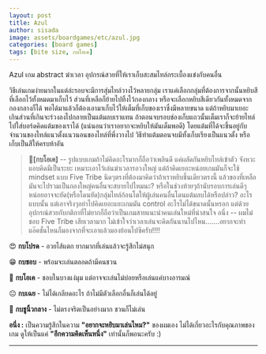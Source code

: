 ```yaml
---
layout: post
title: Azul
author: sisada
image: assets/boardgames/etc/azul.jpg
categories: [board games]
tags: [bite size, กบโอเค]
---
```

Azul เกม abstract ฆ่าเวลา อุปกรณ์สวยที่ให้เราเก็บสะสมไทล์กระเบื้องแข่งกับคนอื่น

วิธีเล่นเกมง่ายมากในแต่ล่ะรอบจะมีการสุ่มไทล์วางไว้หลายกลุ่ม เราแค่เลือกกลุ่มที่ต้องการจากนั้นหยิบสีที่เลือกไว้ทั้งหมดมาเก็บไว้ ส่วนที่เหลือก็ย้ายไปทิ้งไว้กองกลาง หรือจะเลือกหยิบสีเดียวกันทั้งหมดจากกองกลางก็ได้ พอได้มาแล้วก็ต้องเอามาเก็บไว้ให้เต็มที่เก็บของเราซึ่งมีหลายขนาด แต่ถ้าหยิบมาเยอะเกินส่วนที่เกินจะร่วงลงไปกลายเป็นแต้มลบเราแทน ถ้าตอนจบรอบช่องเก็บแถวนั้นเต็มเราก็จะย้ายไทล์ไปใส่บอร์ดคิดแต้มของเราได้ (แน่นอนว่าเราอยากจะหยิบให้มันเต็มพอดี) โดยแต้มที่ได้จะขึ้นอยู่กับจำนวนของไทล์แนวตั้งแนวนอนของไทล์ที่พึ่งวางไป วิธีทำแต้มตอนจบมีทั้งเก็บเรียงเป็นแนวตั้ง หรือเก็บเป็นสีให้ครบห้าอัน

> 🐸**[กบโอเค]** -- รูปแบบเกมถ้าไม่คิดอะไรมากก็ถือว่าเพลินดี แค่ผลัดกันหยิบไทล์เข้าตัว จังหวะแอบคิดมีเป็นระยะ เหมาะเอาไว้เล่นฆ่าเวลารอวงใหญ่ แต่ถ้าคิดเยอะหน่อยเกมมันก็จะใช้ mindset แบบ Five Tribe นิดๆตรงที่ต้องมาคิดว่าถ้าเราหยิบชิ้นเดียวตรงนี้ แล้วของที่เหลือมันจะไปรวมเป็นกองใหญ่คนอื่นจะสบายไปไหมนะ? หรือในช่วงท้ายๆถ้านับรอบการเล่นดีๆหน่อยอาจจะยัด(หรือโดนยัด)กลุ่มไทล์ก้อนโตให้ผู้เล่นคนอื่นโดนแต้มลบได้หรือปล่าว? อะไรแบบนั้น แต่เอาจริงๆอย่าไปคิดเยอะแยะเกมมัน control อะไรไม่ได้ขนาดนั้นหรอก แต่ด้วยอุปกรณ์สวยกับกติกาที่ไม่ยากก็ถือว่าเป็นเกมสายแนะนำคนเล่นใหม่ที่น่าสนใจ
> อนึ่ง -- ผมไม่ชอบ Five Tribe เสียเวลามาก ไม่เข้าใจว่าเวลาเล่นจะคิดกันนานไปไหน.......อยากจะทำแอ๊คชั่นไหนก็มองจากที่จะเอาแล้วมองย้อนไปซิครับ!!!!


😍 **กบโปรด** - อวยไส้แตก ยากมากที่เล่นแล้วจะรู้สึกไม่สนุก

😁 **กบชอบ** - พร้อมจะเล่นตลอดถ้ามีคนชวน

🙂 **กบโอเค** - ชอบในบางแง่มุม แต่อาจจะเล่นไม่บ่อยหรือเล่นแค่บางอารมณ์

😐 **กบเฉย** - ไม่ได้เกลียดอะไร ถ้าไม่มีตัวเลือกอื่นก็เล่นได้อยู่

🖕 **กบชูนิ้วกลาง** - ไม่ตรงจริตเป็นอย่างมาก ชวนก็ไม่เล่น

**อนึ่ง :** เป็นความรู้สึกในความ **"อยากจะหยิบมาเล่นไหม?"** ของผมเอง ไม่ได้เกี่ยวอะไรกับคุณภาพของเกม ดูให้เป็นแค่ **"อีกความคิดเห็นหนึ่ง"** เท่านั้นก็พอนะครับ :)



---

